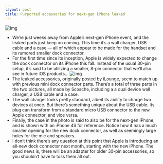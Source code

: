 ```yaml
---
layout: post
title: Purported accessories for next-gen iPhone leaked
---
```

![img](http://media.idownloadblog.com/wp-content/uploads/2012/08/smaller-dock-connector-charger.jpeg)
* We’re just weeks away from Apple’s next-gen iPhone event, and the leaked parts just keep on coming. This time it’s a wall charger, USB cable and a case — all of which appear to be made for the handset and its rumored smaller dock connector.
* For the first time since its inception, Apple is widely expected to change the dock connector on its iPhone this fall. Instead of the usual 30-pin setup, it’s said to be utilizing a smaller, 8-pin connector that we’ll also see in future iOS products…
![img](http://media.idownloadblog.com/wp-content/uploads/2012/08/smaller-dock-connector-case.jpeg)
* The leaked accessories, originally posted by iLounge, seem to match up with previous mini dock connector parts. There’s a total of three parts in the two pictures, all made by Scosche, including a a dual device wall charger, a USB cable and a case.
* The wall charger looks pretty standard, albeit its ability to charge two devices at once. But there’s something unique about the USB cable. Its plug can transform from a standard micro USB connector to the new Apple connector, and vice versa.
* Finally, the case in the photo is said to also be for the next-gen iPhone, and is shown with an iPhone 4S for reference. Notice how it has a much smaller opening for the new dock connector, as well as seemingly large holes for the mic and speakers.
* I don’t think there’s any question at this point that Apple is introducing an all-new dock connector next month, starting with the new iPhone. The good news is, there will be an adapter for older 30-pin accessories, so you shouldn’t have to toss them all out.

